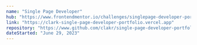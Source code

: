 ```yaml
---
name: "Single Page Developer"
hub: "https://www.frontendmentor.io/challenges/singlepage-developer-portfolio-bBVj2ZPi-x/hub"
link: "https://clark-single-page-developer-portfolio.vercel.app"
repository: "https://www.github.com/clakr/single-page-developer-portfolio"
dateStarted: "June 29, 2023"
---
```

